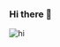### Hi there 👋

![hi](https://images-wixmp-ed30a86b8c4ca887773594c2.wixmp.com/f/b4a9ec45-404a-458f-94c7-cfabf5374bfc/d6u81to-bae52195-5f65-4c91-b6c2-55ae97033033.png/v1/fill/w_1024,h_576,strp/sly_hd_ratio_by_bornreprehensible_d6u81to-fullview.png?token=eyJ0eXAiOiJKV1QiLCJhbGciOiJIUzI1NiJ9.eyJzdWIiOiJ1cm46YXBwOiIsImlzcyI6InVybjphcHA6Iiwib2JqIjpbW3siaGVpZ2h0IjoiPD01NzYiLCJwYXRoIjoiXC9mXC9iNGE5ZWM0NS00MDRhLTQ1OGYtOTRjNy1jZmFiZjUzNzRiZmNcL2Q2dTgxdG8tYmFlNTIxOTUtNWY2NS00YzkxLWI2YzItNTVhZTk3MDMzMDMzLnBuZyIsIndpZHRoIjoiPD0xMDI0In1dXSwiYXVkIjpbInVybjpzZXJ2aWNlOmltYWdlLm9wZXJhdGlvbnMiXX0.8eRSbeoZxoiRnhMfqQU5QFqR4mY6uADMbWhjf-kFD6w)
<!--
**imgeaslikok/imgeaslikok** is a ✨ _special_ ✨ repository because its `README.md` (this file) appears on your GitHub profile.

-->
